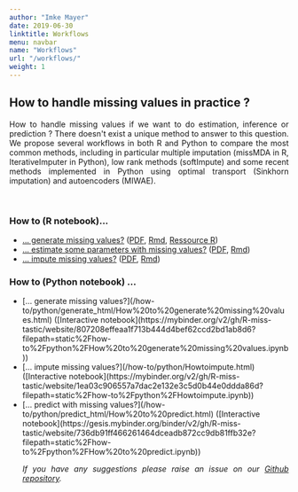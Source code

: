 ```yaml
---
author: "Imke Mayer"
date: 2019-06-30
linktitle: Workflows
menu: navbar
name: "Workflows"
url: "/workflows/"
weight: 1
---
```


<h2>How to handle missing values in practice ? </h2>

<p align="justify">How to handle missing values if we want to do estimation, inference or prediction ?</i> There doesn't exist a unique method to answer to this question. We propose several workflows in both R and Python to compare the most common methods, including in particular multiple imputation (missMDA in R, IterativeImputer in Python), low rank methods (softImpute) and some recent methods implemented in Python using optimal transport (Sinkhorn imputation) and autoencoders (MIWAE). </p>



<br>
<h3>How to (R notebook)...</h3>
<ul class="list-group" id="workflows-list">
<li class="list-group-item"> <a href="/how-to/generate/missSimul.html" target="_blank">... generate missing values?</a> (<a href="/how-to/generate/missSimul.pdf" target="_blank">PDF</a>, <a href="/how-to/generate/missSimul.Rmd" target="_blank">Rmd</a>, <a href="/how-to/generate/amputation.R" target="_blank">Ressource R</a>)</li>
<li class="list-group-item"> <a href="/how-to/estimate/missEstim.html" target="_blank">... estimate some parameters with missing values?</a> (<a href="/how-to/estimate/missEstim.pdf" target="_blank">PDF</a>, <a href="/how-to/estimate/missEstim.Rmd" target="_blank">Rmd</a>)</li>
<li class="list-group-item"> <a href="/how-to/impute/missImp.html" target="_blank">... impute missing values?</a> (<a href="/how-to/impute/missImp.pdf" target="_blank">PDF</a>, <a href="/how-to/impute/missImp.Rmd" target="_blank">Rmd</a>)</li>
</ul>



<h3> How to (Python notebook) ...  </h3>
<p align="justify">
<ul class="list-group" id="workflows-list_py">
<li class="list-group-item"> [... generate missing values?](/how-to/python/generate_html/How%20to%20generate%20missing%20values.html) ([Interactive notebook](https://mybinder.org/v2/gh/R-miss-tastic/website/807208effeaa1f713b444d4bef62ccd2bd1ab8d6?filepath=static%2Fhow-to%2Fpython%2FHow%20to%20generate%20missing%20values.ipynb))</li>
<li class="list-group-item">  [... impute missing values?](/how-to/python/Howtoimpute.html) ([Interactive notebook](https://mybinder.org/v2/gh/R-miss-tastic/website/1ea03c906557a7dac2e132e3c5d0b44e0ddda86d?filepath=static%2Fhow-to%2Fpython%2FHowtoimpute.ipynb))</li>
<li class="list-group-item">  [... predict with missing values?](/how-to/python/predict_html/How%20to%20predict.html) ([Interactive notebook](https://gesis.mybinder.org/binder/v2/gh/R-miss-tastic/website/736db91ff466261464dceadb872cc9db81ffb32e?filepath=static%2Fhow-to%2Fpython%2FHow%20to%20predict.ipynb))</li>

</p>

<p align="justify"><i>If you have any suggestions please raise an issue on our <a href="https://github.com/R-miss-tastic/website" target="_blank">Github repository</a>.</i></p>



<style>
.collapse-row.collapsed + tr {
     display: none;
}


tr.border_bottom {
  border-bottom:2pt solid black;
}


table {
  font-size: small;
}

</style>

